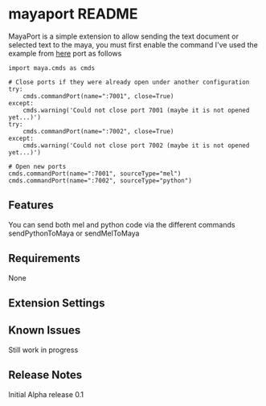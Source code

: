 # mayaport README

MayaPort is a simple extension to allow sending the text document or selected text to the maya, you must first enable the command I've used the example from [here](https://fredrikaverpil.github.io/2013/07/15/send-mel-python-code-from-sublime-text-to-maya/) port as follows

```
import maya.cmds as cmds

# Close ports if they were already open under another configuration
try:
    cmds.commandPort(name=":7001", close=True)
except:
    cmds.warning('Could not close port 7001 (maybe it is not opened yet...)')
try:
    cmds.commandPort(name=":7002", close=True)
except:
    cmds.warning('Could not close port 7002 (maybe it is not opened yet...)')

# Open new ports
cmds.commandPort(name=":7001", sourceType="mel")
cmds.commandPort(name=":7002", sourceType="python")
```
## Features

You can send both mel and python code via the different commands sendPythonToMaya or sendMelToMaya
## Requirements

None 

## Extension Settings


## Known Issues

Still work in progress

## Release Notes

Initial Alpha release 0.1